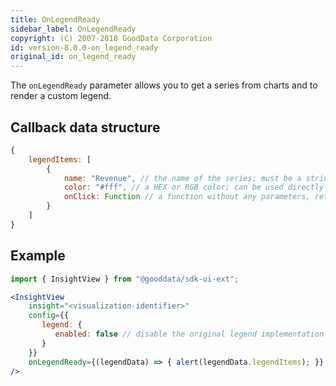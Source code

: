 ```yaml
---
title: OnLegendReady
sidebar_label: OnLegendReady
copyright: (C) 2007-2018 GoodData Corporation
id: version-8.0.0-on_legend_ready
original_id: on_legend_ready
---
```


The `onLegendReady` parameter allows you to get a series from charts and to render a custom legend.

## Callback data structure

```javascript
{
    legendItems: [
        {
            name: "Revenue", // the name of the series; must be a string
            color: "#fff", // a HEX or RGB color; can be used directly in CSS
            onClick: Function // a function without any parameters, returns nothing; the trigger will toggle show/hide for the series in a visualization
        }
    ]
}
```

## Example

```jsx
import { InsightView } from "@gooddata/sdk-ui-ext";

<InsightView
    insight="<visualization-identifier>"
    config={{
       legend: {
          enabled: false // disable the original legend implementation
       }
    }}
    onLegendReady={(legendData) => { alert(legendData.legendItems); }}
/>
```
